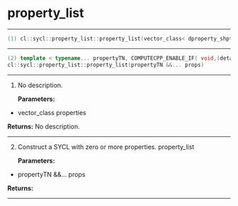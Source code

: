 # property_list

---

```cpp
(1) cl::sycl::property_list::property_list(vector_class< dproperty_shptr > properties)
```

---

```cpp
(2) template < typename... propertyTN, COMPUTECPP_ENABLE_IF( void,(detail::contains_properties< propertyTN... >::value))  >
cl::sycl::property_list::property_list(propertyTN &&... props)
```

---

1. No description.

   **Parameters:**

  * vector_class properties

   

   **Returns:** No description.

---

2. Construct a SYCL  with zero or more properties. property_list

   **Parameters:**

  * propertyTN &&... props

   

   **Returns:** 

---

